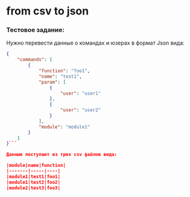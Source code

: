# from csv to json

### Тестовое задание:

Нужно перевести данные о командах и юзерах в формат Json вида:

```JSON
{
    "commands": [
        {
            "function": "foo1", 
            "name": "test1", 
            "param": [
                {
                    "user": "user1"
                }, 
                {
                    "user": "user2"
                }
            ], 
            "module": "module1"
        }
    ]
}```

Данные поступают из трех csv файлов вида:

|module|name|function|
|-------|-----|----|
|module1|test1|foo1|
|module1|test2|foo2|
|module2|test3|foo3|
